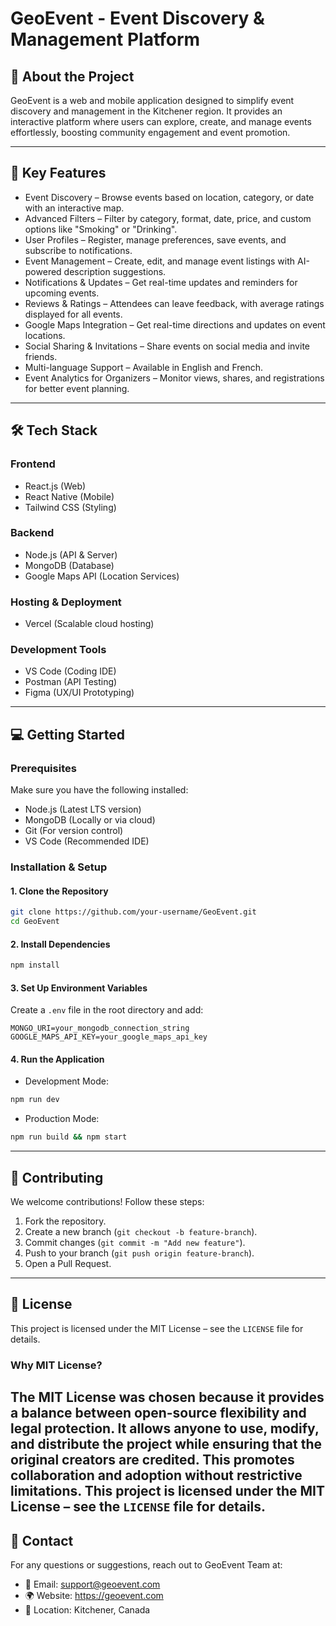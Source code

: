 # GeoEvent - Event Discovery & Management Platform

## 🚀 About the Project
GeoEvent is a web and mobile application designed to simplify event discovery and management in the Kitchener region. It provides an interactive platform where users can explore, create, and manage events effortlessly, boosting community engagement and event promotion.

---

## 📌 Key Features
- Event Discovery – Browse events based on location, category, or date with an interactive map.
- Advanced Filters – Filter by category, format, date, price, and custom options like "Smoking" or "Drinking".
- User Profiles – Register, manage preferences, save events, and subscribe to notifications.
- Event Management – Create, edit, and manage event listings with AI-powered description suggestions.
- Notifications & Updates – Get real-time updates and reminders for upcoming events.
- Reviews & Ratings – Attendees can leave feedback, with average ratings displayed for all events.
- Google Maps Integration – Get real-time directions and updates on event locations.
- Social Sharing & Invitations – Share events on social media and invite friends.
- Multi-language Support – Available in English and French.
- Event Analytics for Organizers – Monitor views, shares, and registrations for better event planning.

---

## 🛠 Tech Stack
### Frontend
- React.js (Web)
- React Native (Mobile)
- Tailwind CSS (Styling)

### Backend
- Node.js (API & Server)
- MongoDB (Database)
- Google Maps API (Location Services)

### Hosting & Deployment
- Vercel (Scalable cloud hosting)

### Development Tools
- VS Code (Coding IDE)
- Postman (API Testing)
- Figma (UX/UI Prototyping)

---

## 💻 Getting Started
### Prerequisites
Make sure you have the following installed:
- Node.js (Latest LTS version)
- MongoDB (Locally or via cloud)
- Git (For version control)
- VS Code (Recommended IDE)

### Installation & Setup
#### 1. Clone the Repository
```bash
git clone https://github.com/your-username/GeoEvent.git
cd GeoEvent
```

#### 2. Install Dependencies
```bash
npm install
```

#### 3. Set Up Environment Variables
Create a `.env` file in the root directory and add:
```
MONGO_URI=your_mongodb_connection_string
GOOGLE_MAPS_API_KEY=your_google_maps_api_key
```

#### 4. Run the Application
- Development Mode:
```bash
npm run dev
```
- Production Mode:
```bash
npm run build && npm start
```

---

## 🤝 Contributing
We welcome contributions! Follow these steps:
1. Fork the repository.
2. Create a new branch (`git checkout -b feature-branch`).
3. Commit changes (`git commit -m "Add new feature"`).
4. Push to your branch (`git push origin feature-branch`).
5. Open a Pull Request.

---

## 📜 License
This project is licensed under the MIT License – see the `LICENSE` file for details.

### Why MIT License?
The MIT License was chosen because it provides a balance between open-source flexibility and legal protection. It allows anyone to use, modify, and distribute the project while ensuring that the original creators are credited. This promotes collaboration and adoption without restrictive limitations.
This project is licensed under the MIT License – see the `LICENSE` file for details.
---

## 📧 Contact
For any questions or suggestions, reach out to GeoEvent Team at:
- 📩 Email: support@geoevent.com
- 🌍 Website: https://geoevent.com
- 📌 Location: Kitchener, Canada
